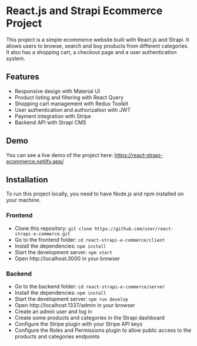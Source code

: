 # React.js and Strapi Ecommerce Project

This project is a simple ecommerce website built with React.js and Strapi. It allows users to browse, search and buy products from different categories. It also has a shopping cart, a checkout page and a user authentication system.

## Features

- Responsive design with Material UI
- Product listing and filtering with React Query
- Shopping cart management with Redux Toolkit
- User authentication and authorization with JWT
- Payment integration with Stripe
- Backend API with Strapi CMS

## Demo

You can see a live demo of the project here: https://react-strapi-ecommerce.netlify.app/

## Installation

To run this project locally, you need to have Node.js and npm installed on your machine.

### Frontend

- Clone this repository: `git clone https://github.com/user/react-strapi-e-commerce.git`
- Go to the frontend folder: `cd react-strapi-e-commerce/client`
- Install the dependencies: `npm install`
- Start the development server: `npm start`
- Open http://localhost:3000 in your browser

### Backend

- Go to the backend folder: `cd react-strapi-e-commerce/server`
- Install the dependencies: `npm install`
- Start the development server: `npm run develop`
- Open http://localhost:1337/admin in your browser
- Create an admin user and log in
- Create some products and categories in the Strapi dashboard
- Configure the Stripe plugin with your Stripe API keys
- Configure the Roles and Permissions plugin to allow public access to the products and categories endpoints
